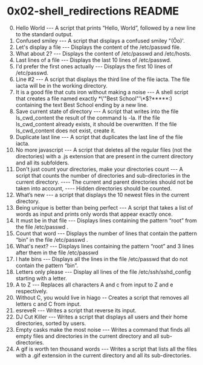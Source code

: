 # 0x02-shell_redirections README

0. Hello World --- A script that prints “Hello, World”, followed by a new line to the standard output.
1. Confused smiley --- A script that displays a confused smiley "(Ôo)'.
2. Let's display a file --- Displays the content of the /etc/passwd file.
3. What about 2? --- Displays the content of /etc/passwd and /etc/hosts.
4. Last lines of a file --- Displays the last 10 lines of /etc/passwd.
5. I'd prefer the first ones actually --- Displays the first 10 lines of /etc/passwd.
6. Line #2 --- A script that displays the third line of the file iacta. The file iacta will be in the working directory.
7. It is a good file that cuts iron without making a noise --- A shell script that creates a file named exactly \*\\'"Best School"\'\\*$\?\*\*\*\*\*:) containing the text Best School ending by a new line.
8. Save current state of directory --- A script that writes into the file ls_cwd_content the result of the command ls -la. If the file ls_cwd_content already exists, it should be overwritten. If the file ls_cwd_content does not exist, create it.
9. Duplicate last line --- A script that duplicates the last line of the file iacta.
10. No more javascript --- A script that deletes all the regular files (not the directories) with a .js extension that are present in the current directory and all its subfolders.
11. Don't just count your directories, make your directories count --- A script that counts the number of directories and sub-directories in the current directory.
             ---- The current and parent directories should not be taken into account,
             ---- Hidden directories should be counted.
12. What’s new --- a script that displays the 10 newest files in the current directory.
13. Being unique is better than being perfect --- A script that takes a list of words as input and prints only words that appear exactly once.
14. It must be in that file --- Displays lines containing the pattern “root” from the file /etc/passwd .
15. Count that word --- Displays the number of lines that contain the pattern “bin” in the file /etc/passwd .
16. What's next? --- Displays lines containing the pattern “root” and 3 lines after them in the file /etc/passwd
17. I hate bins --- Displays all the lines in the file /etc/passwd that do not contain the pattern “bin”.
18. Letters only please --- Display all lines of the file /etc/ssh/sshd_config starting with a letter.
19. A to Z --- Replaces all characters A and c from input to Z and e respectively.
20. Without C, you would live in hiago -- Creates a script that removes all letters c and C from input.
21. esreveR --- Writes a script that reverse its input.
22. DJ Cut Killer --- Writes a script that displays all users and their home directories, sorted by users.
23. Empty casks make the most noise --- Writes a command that finds all empty files and directories in the current directory and all sub-directories.
24. A gif is worth ten thousand words --- Writes a script that lists all the files with a .gif extension in the current directory and all its sub-directories.
